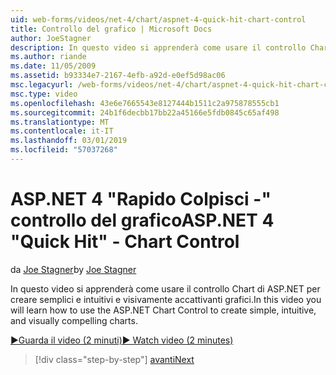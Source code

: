 ```yaml
---
uid: web-forms/videos/net-4/chart/aspnet-4-quick-hit-chart-control
title: Controllo del grafico | Microsoft Docs
author: JoeStagner
description: In questo video si apprenderà come usare il controllo Chart di ASP.NET per creare semplici e intuitivi e visivamente accattivanti grafici.
ms.author: riande
ms.date: 11/05/2009
ms.assetid: b93334e7-2167-4efb-a92d-e0ef5d98ac06
msc.legacyurl: /web-forms/videos/net-4/chart/aspnet-4-quick-hit-chart-control
msc.type: video
ms.openlocfilehash: 43e6e7665543e8127444b1511c2a975878555cb1
ms.sourcegitcommit: 24b1f6decbb17bb22a45166e5fdb0845c65af498
ms.translationtype: MT
ms.contentlocale: it-IT
ms.lasthandoff: 03/01/2019
ms.locfileid: "57037268"
---
```

<a name="aspnet-4-quick-hit---chart-control"></a><span data-ttu-id="06fc4-103">ASP.NET 4 "Rapido Colpisci -" controllo del grafico</span><span class="sxs-lookup"><span data-stu-id="06fc4-103">ASP.NET 4 "Quick Hit" - Chart Control</span></span>
====================
<span data-ttu-id="06fc4-104">da [Joe Stagner](https://github.com/JoeStagner)</span><span class="sxs-lookup"><span data-stu-id="06fc4-104">by [Joe Stagner](https://github.com/JoeStagner)</span></span>

<span data-ttu-id="06fc4-105">In questo video si apprenderà come usare il controllo Chart di ASP.NET per creare semplici e intuitivi e visivamente accattivanti grafici.</span><span class="sxs-lookup"><span data-stu-id="06fc4-105">In this video you will learn how to use the ASP.NET Chart Control to create simple, intuitive, and visually compelling charts.</span></span> 

[<span data-ttu-id="06fc4-106">&#9654;Guarda il video (2 minuti)</span><span class="sxs-lookup"><span data-stu-id="06fc4-106">&#9654; Watch video (2 minutes)</span></span>](https://channel9.msdn.com/Blogs/ASP-NET-Site-Videos/aspnet-4-quick-hit-chart-control)

> [!div class="step-by-step"]
> [<span data-ttu-id="06fc4-107">avanti</span><span class="sxs-lookup"><span data-stu-id="06fc4-107">Next</span></span>](aspnet-4-how-do-i-introducing-the-new-chart-control-in-visual-studio-2010.md)
